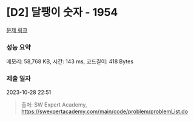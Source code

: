 # [D2] 달팽이 숫자 - 1954 

[문제 링크](https://swexpertacademy.com/main/code/problem/problemDetail.do?contestProbId=AV5PobmqAPoDFAUq) 

### 성능 요약

메모리: 58,768 KB, 시간: 143 ms, 코드길이: 418 Bytes

### 제출 일자

2023-10-28 22:51



> 출처: SW Expert Academy, https://swexpertacademy.com/main/code/problem/problemList.do